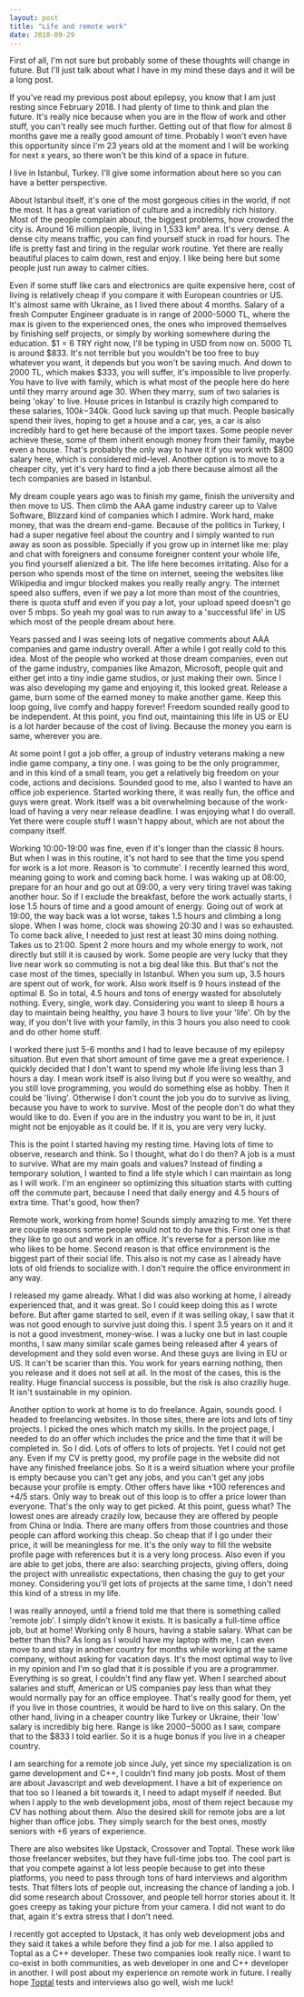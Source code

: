 ```yaml
---
layout: post
title: "Life and remote work"
date: 2018-09-29
---
```


First of all, I'm not sure but probably some of these thoughts will change in future. But I'll just talk about what I have in my mind these days and it will be a long post.

If you've read my previous post about epilepsy, you know that I am just resting since February 2018. I had plenty of time to think and plan the future. It's really nice because when you are in the flow of work and other stuff, you can't really see much further. Getting out of that flow for almost 8 months gave me a really good amount of time. Probably I won't even have this opportunity since I'm 23 years old at the moment and I will be working for next x years, so there won't be this kind of a space in future.

I live in Istanbul, Turkey. I'll give some information about here so you can have a better perspective. 

About Istanbul itself, it's one of the most gorgeous cities in the world, if not the most. It has a great variation of culture and a incredibly rich history. Most of the people complain about, the biggest problems, how crowded the city is. Around 16 million people, living in 1,533 km² area. It's very dense. A dense city means traffic, you can find yourself stuck in road for hours. The life is pretty fast and tiring in the regular work routine. Yet there are really beautiful places to calm down, rest and enjoy. I like being here but some people just run away to calmer cities.

Even if some stuff like cars and electronics are quite expensive here, cost of living is relatively cheap if you compare it with European countries or US. It's almost same with Ukraine, as I lived there about 4 months. Salary of a fresh Computer Engineer graduate is in range of 2000-5000 TL, where the max is given to the experienced ones, the ones who improved themselves by finishing self projects, or simply by working somewhere during the education. $1 = 6 TRY right now, I'll be typing in USD from now on. 5000 TL is around $833. It's not terrible but you wouldn't be too free to buy whatever you want, it depends but you won't be saving much. And down to 2000 TL, which makes $333, you will suffer, it's impossible to live properly. You have to live with family, which is what most of the people here do here until they marry around age 30. When they marry, sum of two salaries is being 'okay' to live. House prices in Istanbul is crazily high compared to these salaries, $100k-$340k. Good luck saving up that much. People basically spend their lives, hoping to get a house and a car, yes, a car is also incredibly hard to get here because of the import taxes. Some people never achieve these, some of them inherit enough money from their family, maybe even a house. That's probably the only way to have it if you work with $800 salary here, which is considered mid-level. Another option is to move to a cheaper city, yet it's very hard to find a job there because almost all the tech companies are based in Istanbul.

My dream couple years ago was to finish my game, finish the university and then move to US. Then climb the AAA game industry career up to Valve Software, Blizzard kind of companies which I admire. Work hard, make money, that was the dream end-game. Because of the politics in Turkey, I had a super negative feel about the country and I simply wanted to run away as soon as possible. Specially if you grow up in internet like me: play and chat with foreigners and consume foreigner content your whole life, you find yourself alienized a bit. The life here becomes irritating. Also for a person who spends most of the time on internet, seeing the websites like Wikipedia and imgur blocked makes you really really angry. The internet speed also suffers, even if we pay a lot more than most of the countries, there is quota stuff and even if you pay a lot, your upload speed doesn't go over 5 mbps. So yeah my goal was to run away to a 'successful life' in US which most of the people dream about here.

Years passed and I was seeing lots of negative comments about AAA companies and game industry overall. After a while I got really cold to this idea. Most of the people who worked at those dream companies, even out of the game industry, companies like Amazon, Microsoft, people quit and either get into a tiny indie game studios, or just making their own. Since I was also developing my game and enjoying it, this looked great. Release a game, burn some of the earned money to make another game. Keep this loop going, live comfy and happy forever! Freedom sounded really good to be independent. At this point, you find out, maintaining this life in US or EU is a lot harder because of the cost of living. Because the money you earn is same, wherever you are. 

At some point I got a job offer, a group of industry veterans making a new indie game company, a tiny one. I was going to be the only programmer, and in this kind of a small team, you get a relatively big freedom on your code, actions and decisions. Sounded good to me, also I wanted to have an office job experience. Started working there, it was really fun, the office and guys were great. Work itself was a bit overwhelming because of the work-load of having a very near release deadline. I was enjoying what I do overall. Yet there were couple stuff I wasn't happy about, which are not about the company itself. 

Working 10:00-19:00 was fine, even if it's longer than the classic 8 hours. But when I was in this routine, it's not hard to see that the time you spend for work is a lot more. Reason is 'to commute'. I recently learned this word, meaning going to work and coming back home. I was waking up at 08:00, prepare for an hour and go out at 09:00, a very very tiring travel was taking another hour. So if I exclude the breakfast, before the work actually starts, I lose 1.5 hours of time and a good amount of energy. Going out of work at 19:00, the way back was a lot worse, takes 1.5 hours and climbing a long slope. When I was home, clock was showing 20:30 and I was so exhausted. To come back alive, I needed to just rest at least 30 mins doing nothing. Takes us to 21:00. Spent 2 more hours and my whole energy to work, not directly but still it is caused by work. Some people are very lucky that they live near work so commuting is not a big deal like this. But that's not the case most of the times, specially in Istanbul. When you sum up, 3.5 hours are spent out of work, for work. Also work itself is 9 hours instead of the optimal 8. So in total, 4.5 hours and tons of energy wasted for absolutely nothing. Every, single, work day. Considering you want to sleep 8 hours a day to maintain being healthy, you have 3 hours to live your 'life'. Oh by the way, if you don't live with your family, in this 3 hours you also need to cook and do other home stuff.

I worked there just 5-6 months and I had to leave because of my epilepsy situation. But even that short amount of time gave me a great experience. I quickly decided that I don't want to spend my whole life living less than 3 hours a day. I mean work itself is also living but if you were so wealthy, and you still love programming, you would do something else as hobby. Then it could be 'living'. Otherwise I don't count the job you do to survive as living, because you have to work to survive. Most of the people don't do what they would like to do. Even if you are in the industry you want to be in, it just might not be enjoyable as it could be. If it is, you are very very lucky.

This is the point I started having my resting time. Having lots of time to observe, research and think. So I thought, what do I do then? A job is a must to survive. What are my main goals and values? Instead of finding a temporary solution, I wanted to find a life style which I can maintain as long as I will work. I'm an engineer so optimizing this situation starts with cutting off the commute part, because I need that daily energy and 4.5 hours of extra time. That's good, how then? 

Remote work, working from home! Sounds simply amazing to me. Yet there are couple reasons some people would not to do have this. First one is that they like to go out and work in an office. It's reverse for a person like me who likes to be home. Second reason is that office environment is the biggest part of their social life. This also is not my case as I already have lots of old friends to socialize with. I don't require the office environment in any way. 

I released my game already. What I did was also working at home, I already experienced that, and it was great. So I could keep doing this as I wrote before. But after game started to sell, even if it was selling okay, I saw that it was not good enough to survive just doing this. I spent 3.5 years on it and it is not a good investment, money-wise. I was a lucky one but in last couple months, I saw many similar scale games being released after 4 years of development and they sold even worse. And these guys are living in EU or US. It can't be scarier than this. You work for years earning nothing, then you release and it does not sell at all. In the most of the cases, this is the reality. Huge financial success is possible, but the risk is also craziliy huge. It isn't sustainable in my opinion.

Another option to work at home is to do freelance. Again, sounds good. I headed to freelancing websites. In those sites, there are lots and lots of tiny projects. I picked the ones which match my skills. In the project page, I needed to do an offer which includes the price and the time that it will be completed in. So I did. Lots of offers to lots of projects. Yet I could not get any. Even if my CV is pretty good, my profile page in the website did not have any finished freelance jobs. So it is a weird situation where your profile is empty because you can't get any jobs, and you can't get any jobs because your profile is empty. Other offers have like +100 references and +4/5 stars. Only way to break out of this loop is to offer a price lower than everyone. That's the only way to get picked. At this point, guess what? The lowest ones are already crazily low, because they are offered by people from China or India. There are many offers from those countries and those people can afford working this cheap. So cheap that if I go under their price, it will be meaningless for me. It's the only way to fill the website profile page with references but it is a very long process. Also even if you are able to get jobs, there are also: searching projects, giving offers, doing the project with unrealistic expectations, then chasing the guy to get your money. Considering you'll get lots of projects at the same time, I don't need this kind of a stress in my life. 

I was really annoyed, until a friend told me that there is something called 'remote job'. I simply didn't know it exists. It is basically a full-time office job, but at home! Working only 8 hours, having a stable salary. What can be better than this? As long as I would have my laptop with me, I can even move to  and stay in another country for months while working at the same company, without asking for vacation days. It's the most optimal way to live in my opinion and I'm so glad that it is possible if you are a programmer. Everything is so great, I couldn't find any flaw yet. When I searched about salaries and stuff, American or US companies pay less than what they would normally pay for an office employee. That's really good for them, yet if you live in those countries, it would be hard to live on this salary. On the other hand, living in a cheaper country like Turkey or Ukraine, their 'low' salary is incredibly big here. Range is like $2000-$5000 as I saw, compare that to the $833 I told earlier. So it is a huge bonus if you live in a cheaper country. 

I am searching for a remote job since July, yet since my specialization is on game development and C++, I couldn't find many job posts. Most of them are about Javascript and web development. I have a bit of experience on that too so I leaned a bit towards it, I need to adapt myself if needed. But when I apply to the web development jobs, most of them reject because my CV has nothing about them. Also the desired skill for remote jobs are a lot higher than office jobs. They simply search for the best ones, mostly seniors with +6 years of experience.

There are also websites like Upstack, Crossover and Toptal. These work like those freelancer websites, but they have full-time jobs too. The cool part is that you compete against a lot less people because to get into these platforms, you need to pass through tons of hard interviews and algorithm tests. That filters lots of people out, increasing the chance of landing a job. I did some research about Crossover, and people tell horror stories about it. It goes creepy as taking your picture from your camera. I did not want to do that, again it's extra stress that I don't need.  

I recently got accepted to Upstack, it has only web development jobs and they said it takes a while before they find a job for me. I also applied to Toptal as a C++ developer. These two companies look really nice. I want to co-exist in both communities, as web developer in one and C++ developer in another. I will post about my experience on remote work in future. I really hope [Toptal](http://www.toptal.com/c-plus-plus#c-is-a-high-performing-general-purpose-programming-language) tests and interviews also go well, wish me luck! 
